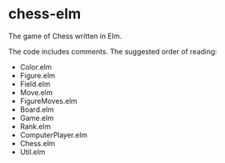 chess-elm
=========

The game of Chess written in Elm.

The code includes comments. The suggested order of reading:

  * Color.elm
  * Figure.elm
  * Field.elm
  * Move.elm
  * FigureMoves.elm
  * Board.elm
  * Game.elm
  * Rank.elm
  * ComputerPlayer.elm
  * Chess.elm
  * Util.elm
